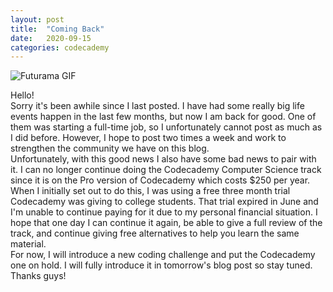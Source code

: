 ```yaml
---
layout: post
title:  "Coming Back"
date:   2020-09-15
categories: codecademy
---
```

![Futurama GIF](https://i.imgur.com/lRlbxe4.gif)

Hello! 
<br>
Sorry it's been awhile since I last posted. I have had some really big life events happen in the last few months, but now I am back for good. One of them was starting a full-time job, so I unfortunately cannot post as much as I did before. However, I hope to post two times a week and work to strengthen the community we have on this blog.
<br>
Unfortunately, with this good news I also have some bad news to pair with it. I can no longer continue doing the Codecademy Computer Science track since it is on the Pro version of Codecademy which costs $250 per year. When I initially set out to do this, I was using a free three month trial Codecademy was giving to college students. That trial expired in June and I'm unable to continue paying for it due to my personal financial situation. I hope that one day I can continue it again, be able to give a full review of the track, and continue giving free alternatives to help you learn the same material. 
<br>
For now, I will introduce a new coding challenge and put the Codecademy one on hold. I will fully introduce it in tomorrow's blog post so stay tuned. Thanks guys!